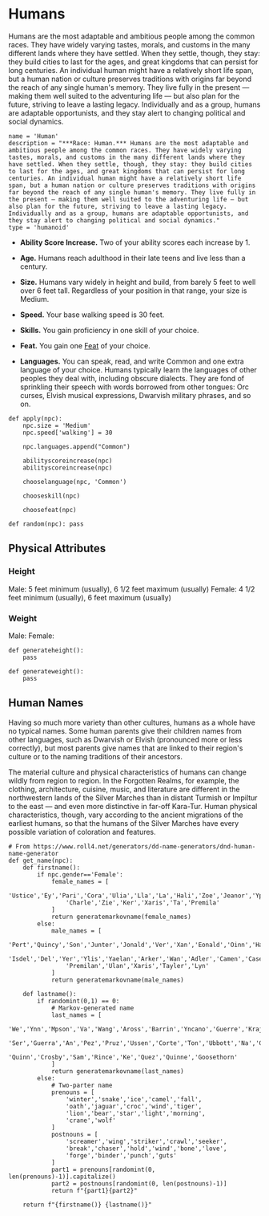 # Humans
Humans are the most adaptable and ambitious people among the common races. They have widely varying tastes, morals, and customs in the many different lands where they have settled. When they settle, though, they stay: they build cities to last for the ages, and great kingdoms that can persist for long centuries. An individual human might have a relatively short life span, but a human nation or culture preserves traditions with origins far beyond the reach of any single human's memory. They live fully in the present — making them well suited to the adventuring life — but also plan for the future, striving to leave a lasting legacy. Individually and as a group, humans are adaptable opportunists, and they stay alert to changing political and social dynamics.

```
name = 'Human'
description = "***Race: Human.*** Humans are the most adaptable and ambitious people among the common races. They have widely varying tastes, morals, and customs in the many different lands where they have settled. When they settle, though, they stay: they build cities to last for the ages, and great kingdoms that can persist for long centuries. An individual human might have a relatively short life span, but a human nation or culture preserves traditions with origins far beyond the reach of any single human's memory. They live fully in the present — making them well suited to the adventuring life — but also plan for the future, striving to leave a lasting legacy. Individually and as a group, humans are adaptable opportunists, and they stay alert to changing political and social dynamics."
type = 'humanoid'
```

* **Ability Score Increase.** Two of your ability scores each increase by 1.

* **Age.** Humans reach adulthood in their late teens and live less than a century.

* **Size.** Humans vary widely in height and build, from barely 5 feet to well over 6 feet tall. Regardless of your position in that range, your size is Medium.

* **Speed.** Your base walking speed is 30 feet.

* **Skills.** You gain proficiency in one skill of your choice.

* **Feat.** You gain one [Feat](../../Feats/) of your choice.

* **Languages.** You can speak, read, and write Common and one extra language of your choice. Humans typically learn the languages of other peoples they deal with, including obscure dialects. They are fond of sprinkling their speech with words borrowed from other tongues: Orc curses, Elvish musical expressions, Dwarvish military phrases, and so on.

```
def apply(npc):
    npc.size = 'Medium'
    npc.speed['walking'] = 30

    npc.languages.append("Common")

    abilityscoreincrease(npc)
    abilityscoreincrease(npc)

    chooselanguage(npc, 'Common')

    chooseskill(npc)

    choosefeat(npc)

def random(npc): pass
```

## Physical Attributes

### Height
Male: 5 feet minimum (usually), 6 1/2 feet maximum (usually)
Female: 4 1/2 feet minimum (usually), 6 feet maximum (usually)

### Weight
Male:
Female:

```    
def generateheight():
    pass

def generateweight():
    pass
```

## Human Names
Having so much more variety than other cultures, humans as a whole have no typical names. Some human parents give their children names from other languages, such as Dwarvish or Elvish (pronounced more or less correctly), but most parents give names that are linked to their region's culture or to the naming traditions of their ancestors.

The material culture and physical characteristics of humans can change wildly from region to region. In the Forgotten Realms, for example, the clothing, architecture, cuisine, music, and literature are different in the northwestern lands of the Silver Marches than in distant Turmish or Impiltur to the east — and even more distinctive in far-off Kara-Tur. Human physical characteristics, though, vary according to the ancient migrations of the earliest humans, so that the humans of the Silver Marches have every possible variation of coloration and features.

```
# From https://www.roll4.net/generators/dd-name-generators/dnd-human-name-generator
def get_name(npc):
    def firstname():
        if npc.gender=='Female': 
            female_names = [
                'Ustice','Ey','Pari','Cora','Ulia','Lla','La','Hali','Zoe','Jeanor','Ypri',
                'Charle','Zie','Ker','Xaris','Ta','Premila'
            ]
            return generatemarkovname(female_names)
        else:
            male_names = [
                'Pert','Quincy','Son','Junter','Jonald','Ver','Xan','Eonald','Oinn','Hannon',
                'Isdel','Del','Yer','Ylis','Yaelan','Arker','Wan','Adler','Camen','Caseer',
                'Premilan','Ulan','Xaris','Tayler','Lyn'
            ]
            return generatemarkovname(male_names)
    
    def lastname():
        if randomint(0,1) == 0:
            # Markov-generated name
            last_names = [
                'We','Ynn','Mpson','Va','Wang','Aross','Barrin','Yncano','Guerre','Krajas',
                'Ser','Guerra','An','Pez','Pruz','Ussen','Corte','Ton','Ubbott','Na','Gers',
                'Quinn','Crosby','Sam','Rince','Ke','Quez','Quinne','Goosethorn'
            ]
            return generatemarkovname(last_names)
        else:
            # Two-parter name
            prenouns = [
                'winter','snake','ice','camel','fall',
                'oath','jaguar','croc','wind','tiger',
                'lion','bear','star','light','morning',
                'crane','wolf'
            ]
            postnouns = [
                'screamer','wing','striker','crawl','seeker',
                'break','chaser','hold','wind','bone','love',
                'forge','binder','punch','guts'
            ]
            part1 = prenouns[randomint(0, len(prenouns)-1)].capitalize()
            part2 = postnouns[randomint(0, len(postnouns)-1)]
            return f"{part1}{part2}"

    return f"{firstname()} {lastname()}" 
```

